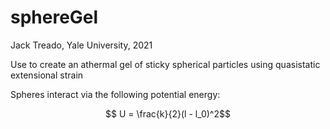 # sphereGel

Jack Treado, Yale University, 2021

Use to create an athermal gel of sticky spherical particles using quasistatic extensional strain

Spheres interact via the following potential energy:
```math
  U = \frac{k}{2}(l - l_0)^2
```
